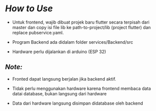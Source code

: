 # ***How to Use***


- Untuk frontend, wajib dibuat projek baru flutter secara terpisah dari master dan copy isi file lib ke path-to-project/lib (project flutter) dan replace pubservice.yaml.

- Program Backend ada didalam folder services/Backend/src

- Hardware perlu dijalankan di arduino (ESP 32)

## ***Note:***

- Fronted dapat langsung berjalan jika backend aktif.

- Tidak perlu menggunakan hardware karena frontend membaca data datai database, bukan langsung dari hardware

- Data dari hardware langsung disimpan didatabase oleh backend
